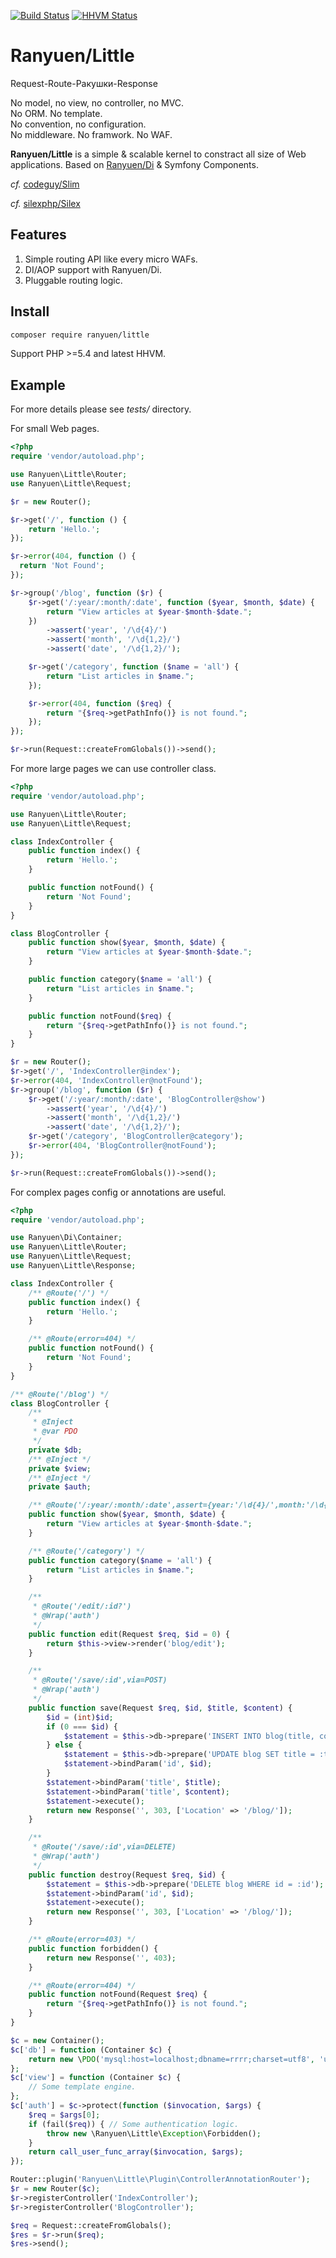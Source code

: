 [![Build Status](https://travis-ci.org/Ranyuen/Little.svg)](https://travis-ci.org/Ranyuen/Little)
[![HHVM Status](http://hhvm.h4cc.de/badge/ranyuen/little.svg)](http://hhvm.h4cc.de/package/ranyuen/little)

Ranyuen/Little
==
Request-Route-Ракушки-Response

No model, no view, no controller, no MVC.<br/>
No ORM. No template.<br/>
No convention, no configuration.<br/>
No middleware. No framwork. No WAF.

**Ranyuen/Little** is a simple & scalable kernel to constract all size of Web applications. Based on [Ranyuen/Di](https://github.com/Ranyuen/Di) & Symfony Components.

_cf._ [codeguy/Slim](http://www.slimframework.com/)

_cf._ [silexphp/Silex](http://silex.sensiolabs.org/)

Features
--
1. Simple routing API like every micro WAFs.
2. DI/AOP support with Ranyuen/Di.
3. Pluggable routing logic.

Install
--
```sh
composer require ranyuen/little
```

Support PHP >=5.4 and latest HHVM.

Example
--
For more details please see _tests/_ directory.

For small Web pages.
```php
<?php
require 'vendor/autoload.php';

use Ranyuen\Little\Router;
use Ranyuen\Little\Request;

$r = new Router();

$r->get('/', function () {
    return 'Hello.';
});

$r->error(404, function () {
  return 'Not Found';
});

$r->group('/blog', function ($r) {
    $r->get('/:year/:month/:date', function ($year, $month, $date) {
        return "View articles at $year-$month-$date.";
    })
        ->assert('year', '/\d{4}/')
        ->assert('month', '/\d{1,2}/')
        ->assert('date', '/\d{1,2}/');

    $r->get('/category', function ($name = 'all') {
        return "List articles in $name.";
    });

    $r->error(404, function ($req) {
        return "{$req->getPathInfo()} is not found.";
    });
});

$r->run(Request::createFromGlobals())->send();
```

For more large  pages we can use controller class.
```php
<?php
require 'vendor/autoload.php';

use Ranyuen\Little\Router;
use Ranyuen\Little\Request;

class IndexController {
    public function index() {
        return 'Hello.';
    }

    public function notFound() {
        return 'Not Found';
    }
}

class BlogController {
    public function show($year, $month, $date) {
        return "View articles at $year-$month-$date.";
    }

    public function category($name = 'all') {
        return "List articles in $name.";
    }

    public function notFound($req) {
        return "{$req->getPathInfo()} is not found.";
    }
}

$r = new Router();
$r->get('/', 'IndexController@index');
$r->error(404, 'IndexController@notFound');
$r->group('/blog', function ($r) {
    $r->get('/:year/:month/:date', 'BlogController@show')
        ->assert('year', '/\d{4}/')
        ->assert('month', '/\d{1,2}/')
        ->assert('date', '/\d{1,2}/');
    $r->get('/category', 'BlogController@category');
    $r->error(404, 'BlogController@notFound');
});

$r->run(Request::createFromGlobals())->send();
```

For complex pages config or annotations are useful.
```php
<?php
require 'vendor/autoload.php';

use Ranyuen\Di\Container;
use Ranyuen\Little\Router;
use Ranyuen\Little\Request;
use Ranyuen\Little\Response;

class IndexController {
    /** @Route('/') */
    public function index() {
        return 'Hello.';
    }

    /** @Route(error=404) */
    public function notFound() {
        return 'Not Found';
    }
}

/** @Route('/blog') */
class BlogController {
    /**
     * @Inject
     * @var PDO
     */
    private $db;
    /** @Inject */
    private $view;
    /** @Inject */
    private $auth;

    /** @Route('/:year/:month/:date',assert={year:'/\d{4}/',month:'/\d{1,2}/',date:'/\d{1,2}/'}) */
    public function show($year, $month, $date) {
        return "View articles at $year-$month-$date.";
    }

    /** @Route('/category') */
    public function category($name = 'all') {
        return "List articles in $name.";
    }

    /**
     * @Route('/edit/:id?')
     * @Wrap('auth')
     */
    public function edit(Request $req, $id = 0) {
        return $this->view->render('blog/edit');
    }

    /**
     * @Route('/save/:id',via=POST)
     * @Wrap('auth')
     */
    public function save(Request $req, $id, $title, $content) {
        $id = (int)$id;
        if (0 === $id) {
            $statement = $this->db->prepare('INSERT INTO blog(title, content) VALUES (:title, :content)');
        } else {
            $statement = $this->db->prepare('UPDATE blog SET title = :title, content = :content WHERE id = :id');
            $statement->bindParam('id', $id);
        }
        $statement->bindParam('title', $title);
        $statement->bindParam('title', $content);
        $statement->execute();
        return new Response('', 303, ['Location' => '/blog/']);
    }

    /**
     * @Route('/save/:id',via=DELETE)
     * @Wrap('auth')
     */
    public function destroy(Request $req, $id) {
        $statement = $this->db->prepare('DELETE blog WHERE id = :id');
        $statement->bindParam('id', $id);
        $statement->execute();
        return new Response('', 303, ['Location' => '/blog/']);
    }

    /** @Route(error=403) */
    public function forbidden() {
        return new Response('', 403);
    }

    /** @Route(error=404) */
    public function notFound(Request $req) {
        return "{$req->getPathInfo()} is not found.";
    }
}

$c = new Container();
$c['db'] = function (Container $c) {
    return new \PDO('mysql:host=localhost;dbname=rrrr;charset=utf8', 'user', 'password');
};
$c['view'] = function (Container $c) {
    // Some template engine.
};
$c['auth'] = $c->protect(function ($invocation, $args) {
    $req = $args[0];
    if (fail($req)) { // Some authentication logic.
        throw new \Ranyuen\Little\Exception\Forbidden();
    }
    return call_user_func_array($invocation, $args);
});

Router::plugin('Ranyuen\Little\Plugin\ControllerAnnotationRouter');
$r = new Router($c);
$r->registerController('IndexController');
$r->registerController('BlogController');

$req = Request::createFromGlobals();
$res = $r->run($req);
$res->send();
```
